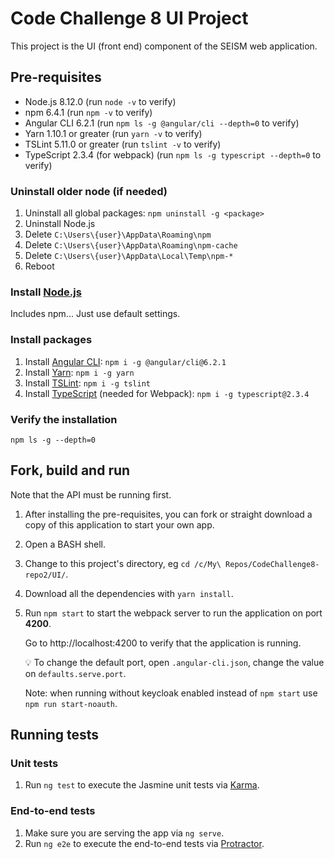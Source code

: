 # Code Challenge 8 UI Project

This project is the UI (front end) component of the SEISM web application.

## Pre-requisites

* Node.js 8.12.0 (run `node -v` to verify)
* npm 6.4.1 (run `npm -v` to verify)
* Angular CLI 6.2.1 (run `npm ls -g @angular/cli --depth=0` to verify)
* Yarn 1.10.1 or greater (run `yarn -v` to verify)
* TSLint 5.11.0 or greater  (run `tslint -v` to verify)
* TypeScript 2.3.4 (for webpack) (run `npm ls -g typescript --depth=0` to verify)

### Uninstall older node (if needed)

1. Uninstall all global packages: `npm uninstall -g <package>`
2. Uninstall Node.js
3. Delete `C:\Users\{user}\AppData\Roaming\npm`
4. Delete `C:\Users\{user}\AppData\Roaming\npm-cache`
5. Delete `C:\Users\{user}\AppData\Local\Temp\npm-*`
6. Reboot

### Install [Node.js](https://nodejs.org/)

Includes npm... Just use default settings.

### Install packages

1. Install [Angular CLI](https://angular.io/): `npm i -g @angular/cli@6.2.1`
2. Install [Yarn](https://yarnpkg.com/): `npm i -g yarn`
3. Install [TSLint](https://palantir.github.io/tslint/): `npm i -g tslint`
4. Install [TypeScript](https://www.npmjs.com/package/typescript) (needed for Webpack): `npm i -g typescript@2.3.4`


### Verify the installation

```
npm ls -g --depth=0
```

## Fork, build and run

Note that the API must be running first.

1. After installing the pre-requisites, you can fork or straight download a copy of this application to start your own app.
2. Open a BASH shell.
3. Change to this project's directory, eg `cd /c/My\ Repos/CodeChallenge8-repo2/UI/`.
4. Download all the dependencies with `yarn install`.
5. Run `npm start` to start the webpack server to run the application on port **4200**.

    Go to http://localhost:4200 to verify that the application is running.

    :bulb: To change the default port, open `.angular-cli.json`, change the value on `defaults.serve.port`.

    Note: when running without keycloak enabled instead of `npm start` use `npm run start-noauth`.

## Running tests

### Unit tests

1. Run `ng test` to execute the Jasmine unit tests via [Karma](https://karma-runner.github.io).

### End-to-end tests

1. Make sure you are serving the app via `ng serve`.
2. Run `ng e2e` to execute the end-to-end tests via [Protractor](http://www.protractortest.org/).
